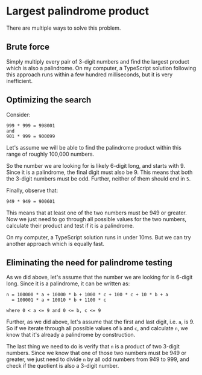 # Largest palindrome product

There are multiple ways to solve this problem.

## Brute force

Simply multiply every pair of 3-digit numbers and find the largest product which is also a palindrome. On my computer, a TypeScript solution following this approach runs within a few hundred milliseconds, but it is very inefficient.

## Optimizing the search

Consider:

```
999 * 999 = 998001
and
901 * 999 = 900099
```

Let's assume we will be able to find the palindrome product within this range of roughly 100,000 numbers.

So the number we are looking for is likely 6-digit long, and starts with 9. Since it is a palindrome, the final digit must also be 9. This means that both the 3-digit numbers must be odd. Further, neither of them should end in `5`.

Finally, observe that:

```
949 * 949 = 900601
```

This means that at least one of the two numbers must be 949 or greater. Now we just need to go through all possible values for the two numbers, calculate their product and test if it is a palindrome.

On my computer, a TypeScript solution runs in under 10ms. But we can try another approach which is equally fast.

## Eliminating the need for palindrome testing

As we did above, let's assume that the number we are looking for is 6-digit long. Since it is a palindrome, it can be written as:

```
n = 100000 * a + 10000 * b + 1000 * c + 100 * c + 10 * b + a
  = 100001 * a + 10010 * b + 1100 * c

where 0 < a <= 9 and 0 <= b, c <= 9
```

Further, as we did above, let's assume that the first and last digit, i.e. `a`, is 9. So if we iterate through all possible values of `b` and `c`, and calculate `n`, we know that it's already a palindrome by construction.

The last thing we need to do is verify that `n` is a product of two 3-digit numbers. Since we know that one of those two numbers must be 949 or greater, we just need to divide `n` by all odd numbers from 949 to 999, and check if the quotient is also a 3-digit number.
